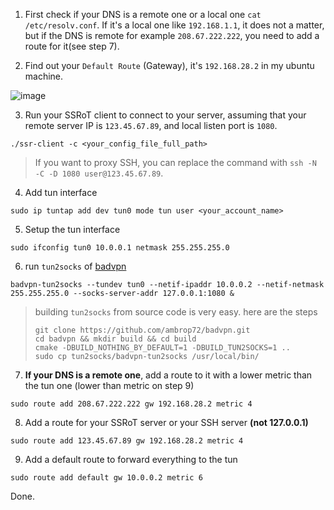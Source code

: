 1. First check if your DNS is a remote one or a local one `cat /etc/resolv.conf`. If it's a local one like `192.168.1.1`, it does not a matter, but if the DNS is remote for example `208.67.222.222`, you need to add a route for it(see step 7).

2. Find out your `Default Route` (Gateway), it's `192.168.28.2` in my ubuntu machine.

![image](https://user-images.githubusercontent.com/30760636/129740880-b428b6da-1afd-46d1-ab8d-a8b27ce329ee.png)

3. Run your SSRoT client to connect to your server, assuming that your remote server IP is `123.45.67.89`, and local listen port is `1080`.
```
./ssr-client -c <your_config_file_full_path>
```
> If you want to proxy SSH, you can replace the command with `ssh -N -C -D 1080 user@123.45.67.89`.

4. Add tun interface
```
sudo ip tuntap add dev tun0 mode tun user <your_account_name>
```

5. Setup the tun interface
```
sudo ifconfig tun0 10.0.0.1 netmask 255.255.255.0
```

6. run `tun2socks` of [badvpn](https://github.com/ambrop72/badvpn)
```
badvpn-tun2socks --tundev tun0 --netif-ipaddr 10.0.0.2 --netif-netmask 255.255.255.0 --socks-server-addr 127.0.0.1:1080 &
```
> building `tun2socks` from source code is very easy. here are the steps
> ```
> git clone https://github.com/ambrop72/badvpn.git
> cd badvpn && mkdir build && cd build
> cmake -DBUILD_NOTHING_BY_DEFAULT=1 -DBUILD_TUN2SOCKS=1 ..
> sudo cp tun2socks/badvpn-tun2socks /usr/local/bin/
> ```

7. **If your DNS is a remote one**, add a route to it with a lower metric than the tun one (lower than metric on step 9)
```
sudo route add 208.67.222.222 gw 192.168.28.2 metric 4
```

8. Add a route for your SSRoT server or your SSH server **(not 127.0.0.1)**
```
sudo route add 123.45.67.89 gw 192.168.28.2 metric 4
```

9. Add a default route to forward everything to the tun
```
sudo route add default gw 10.0.0.2 metric 6
```

Done.
